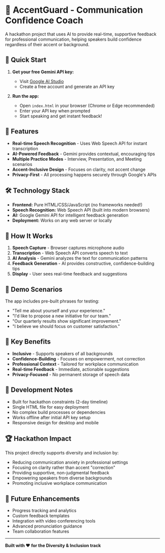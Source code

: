 # 🎤 AccentGuard - Communication Confidence Coach

A hackathon project that uses AI to provide real-time, supportive feedback for professional communication, helping speakers build confidence regardless of their accent or background.

## 🚀 Quick Start

1. **Get your free Gemini API key:**
   - Visit [Google AI Studio](https://makersuite.google.com/app/apikey)
   - Create a free account and generate an API key

2. **Run the app:**
   - Open `index.html` in your browser (Chrome or Edge recommended)
   - Enter your API key when prompted
   - Start speaking and get instant feedback!

## 🎯 Features

- **Real-time Speech Recognition** - Uses Web Speech API for instant transcription
- **AI-Powered Feedback** - Gemini provides contextual, encouraging tips
- **Multiple Practice Modes** - Interview, Presentation, and Meeting scenarios
- **Accent-Inclusive Design** - Focuses on clarity, not accent change
- **Privacy-First** - All processing happens securely through Google's APIs

## 🛠️ Technology Stack

- **Frontend:** Pure HTML/CSS/JavaScript (no frameworks needed!)
- **Speech Recognition:** Web Speech API (built into modern browsers)
- **AI:** Google Gemini API for intelligent feedback generation
- **Deployment:** Works on any web server or locally

## 📱 How It Works

1. **Speech Capture** - Browser captures microphone audio
2. **Transcription** - Web Speech API converts speech to text
3. **AI Analysis** - Gemini analyzes the text for communication patterns
4. **Feedback Generation** - AI provides constructive, confidence-building tips
5. **Display** - User sees real-time feedback and suggestions

## 🎨 Demo Scenarios

The app includes pre-built phrases for testing:
- "Tell me about yourself and your experience."
- "I'd like to propose a new initiative for our team."
- "Our quarterly results show significant improvement."
- "I believe we should focus on customer satisfaction."

## 🌟 Key Benefits

- **Inclusive** - Supports speakers of all backgrounds
- **Confidence-Building** - Focuses on empowerment, not correction
- **Professional Context** - Tailored for workplace communication
- **Real-time Feedback** - Immediate, actionable suggestions
- **Privacy-Focused** - No permanent storage of speech data

## 🔧 Development Notes

- Built for hackathon constraints (2-day timeline)
- Single HTML file for easy deployment
- No complex build processes or dependencies
- Works offline after initial API key setup
- Responsive design for desktop and mobile

## 🏆 Hackathon Impact

This project directly supports diversity and inclusion by:
- Reducing communication anxiety in professional settings
- Focusing on clarity rather than accent "correction"
- Providing supportive, non-judgmental feedback
- Empowering speakers from diverse backgrounds
- Promoting inclusive workplace communication

## 📝 Future Enhancements

- Progress tracking and analytics
- Custom feedback templates
- Integration with video conferencing tools
- Advanced pronunciation guidance
- Team collaboration features

---

**Built with ❤️ for the Diversity & Inclusion track**
